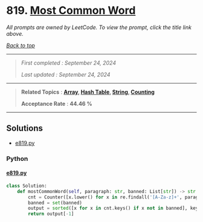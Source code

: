 # 819. [Most Common Word](<https://leetcode.com/problems/most-common-word>)

*All prompts are owned by LeetCode. To view the prompt, click the title link above.*

*[Back to top](<../README.md>)*

------

> *First completed : September 24, 2024*
>
> *Last updated : September 24, 2024*

------

> **Related Topics** : **[Array](<by_topic/Array.md>), [Hash Table](<by_topic/Hash Table.md>), [String](<by_topic/String.md>), [Counting](<by_topic/Counting.md>)**
>
> **Acceptance Rate** : **44.46 %**

------

## Solutions

- [e819.py](<../my-submissions/e819.py>)
### Python
#### [e819.py](<../my-submissions/e819.py>)
```Python
class Solution:
    def mostCommonWord(self, paragraph: str, banned: List[str]) -> str:
        cnt = Counter([x.lower() for x in re.findall('[A-Za-z]+', paragraph)])
        banned = set(banned)
        output = sorted([x for x in cnt.keys() if x not in banned], key=lambda x: cnt[x])
        return output[-1]

```

